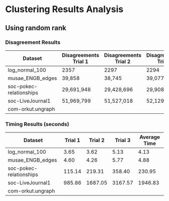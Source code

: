 # Clustering Results Analysis

## Using random rank
### Disagreement Results
| Dataset | Disagreements Trial 1 | Disagreements Trial 2 | Disagreements Trial 3 | Average Disagreements |
|---------|---------------------|---------------------|---------------------|-------------------|
| log_normal_100 | 2357 | 2297 | 2294 | 2316 |
| musae_ENGB_edges | 39,858 | 38,745 | 39,077 | 39,227 |
| soc-pokec-relationships | 29,691,948 | 29,428,696 | 29,908,772 | 29,676,472 |
| soc-LiveJournal1 | 51,969,799 | 51,527,018 | 52,129,550 | 51,875,456 |
| com-orkut.ungraph | | | | |

### Timing Results (seconds)
| Dataset | Trial 1 | Trial 2 | Trial 3 | Average Time |
|---------|---------|---------|---------|--------------|
| log_normal_100 | 3.65 | 3.62 | 5.13 | 4.13 |
| musae_ENGB_edges | 4.60 | 4.26 | 5.77 | 4.88 |
| soc-pokec-relationships | 115.14 | 219.31 | 358.40 | 230.95 |
| soc-LiveJournal1 | 985.86 | 1687.05 | 3167.57 | 1946.83 |
| com-orkut.ungraph | | | | |

